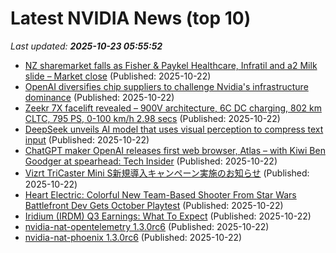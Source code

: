 # Latest NVIDIA News (top 10)
_Last updated: **2025-10-23 05:55:52**_

- [NZ sharemarket falls as Fisher & Paykel Healthcare, Infratil and a2 Milk slide – Market close](https://www.nzherald.co.nz/business/markets/shares/nz-sharemarket-falls-as-fisher-paykel-healthcare-infratil-and-a2-milk-slide-market-close/VPGH2XYVIRHG7JA2N46F54YW5M/) (Published: 2025-10-22)
- [OpenAI diversifies chip suppliers to challenge Nvidia's infrastructure dominance](https://www.digitimes.com/news/a20251022PD205/openai-nvidia-amd-broadcom-infrastructure.html) (Published: 2025-10-22)
- [Zeekr 7X facelift revealed – 900V architecture, 6C DC charging, 802 km CLTC, 795 PS, 0-100 km/h 2.98 secs](https://paultan.org/2025/10/22/zeekr-7x-facelift-revealed-900v-architecture-6c-dc-charging-802-km-cltc-795-ps-0-100-km-h-2-98-secs/) (Published: 2025-10-22)
- [DeepSeek unveils AI model that uses visual perception to compress text input](https://www.thestar.com.my/tech/tech-news/2025/10/22/deepseek-unveils-ai-model-that-uses-visual-perception-to-compress-text-input) (Published: 2025-10-22)
- [ChatGPT maker OpenAI releases first web browser, Atlas – with Kiwi Ben Goodger at spearhead: Tech Insider](https://www.nzherald.co.nz/business/companies/telecommunications/chatgpt-maker-openai-releases-its-first-web-browser-atlas-with-kiwi-ben-goodger-at-spearhead-tech-insider/DVENNXZ2INGXFJMQPUOXMQXY3U/) (Published: 2025-10-22)
- [Vizrt TriCaster Mini S新規導入キャンペーン実施のお知らせ](https://prtimes.jp/main/html/rd/p/000001007.000008686.html) (Published: 2025-10-22)
- [Heart Electric: Colorful New Team-Based Shooter From Star Wars Battlefront Dev Gets October Playtest](https://www.techpowerup.com/342125/heart-electric-colorful-new-team-based-shooter-from-star-wars-battlefront-dev-gets-october-playtest) (Published: 2025-10-22)
- [Iridium (IRDM) Q3 Earnings: What To Expect](https://finance.yahoo.com/news/iridium-irdm-q3-earnings-expect-031104592.html) (Published: 2025-10-22)
- [nvidia-nat-opentelemetry 1.3.0rc6](https://pypi.org/project/nvidia-nat-opentelemetry/1.3.0rc6/) (Published: 2025-10-22)
- [nvidia-nat-phoenix 1.3.0rc6](https://pypi.org/project/nvidia-nat-phoenix/1.3.0rc6/) (Published: 2025-10-22)
